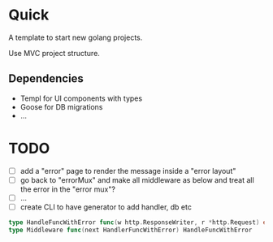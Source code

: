 # Quick

A template to start new golang projects.

Use MVC project structure.

## Dependencies

- Templ for UI components with types
- Goose for DB migrations
- ...

# TODO

- [ ] add a "error" page to render the message inside a "error layout"
- [ ] go back to "errorMux" and make all middleware as below and treat all the error in the "error mux"?
- [ ] ...
- [ ] create CLI to have generator to add handler, db etc

```go
type HandleFuncWithError func(w http.ResponseWriter, r *http.Request) error
type Middleware func(next HandlerFuncWithError) HandleFuncWithError
```

